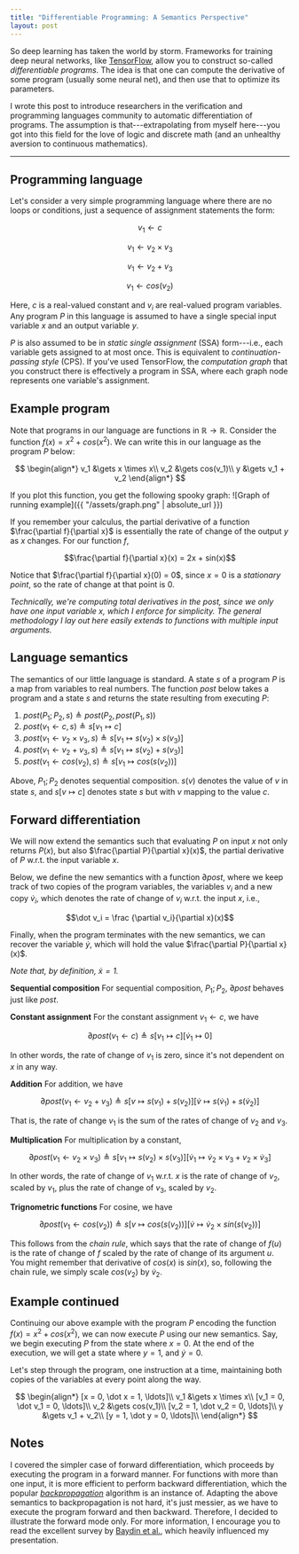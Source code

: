 ```yaml
---
title: "Differentiable Programming: A Semantics Perspective"
layout: post
---
```



So deep learning has taken the world by storm.
Frameworks for training deep neural networks, like [TensorFlow](https://www.tensorflow.org/), allow you to construct so-called *differentiable programs*.
The idea is that one can compute the derivative of some program (usually some neural net), and then use that to optimize its parameters.

I wrote this post to introduce researchers in the verification and programming languages community to automatic differentiation of programs.
The assumption is that---extrapolating from myself here---you got into this field for the love of logic and discrete math (and an unhealthy aversion to continuous mathematics).

---

## Programming language
Let's consider a very simple programming language where there are no loops or conditions, just a sequence of assignment statements the form:

$$v_1 \gets c$$

$$v_1 \gets v_2 \times v_3$$

$$v_1 \gets v_2 + v_3$$

$$v_1 \gets cos(v_2)$$

Here, $c$ is a real-valued constant and $v_i$ are real-valued program variables.
Any program $P$ in this language is assumed to have a single special input variable $x$ and an output variable $y$.

$P$ is also assumed to be in *static single assignment* (SSA) form---i.e., each variable gets assigned to at most once.
This is equivalent to *continuation-passing style* (CPS). If you've used TensorFlow, the *computation graph* that you construct there is effectively a program in SSA, where each graph node represents one variable's assignment.

## Example program
Note that programs in our language are functions in $\mathbb{R} \to \mathbb{R}$.
Consider the function $f(x) = x^2 + cos(x^2)$.
We can write this in our language as the program $P$ below:

$$
\begin{align*}
v_1 &\gets x \times x\\
v_2 &\gets cos(v_1)\\
y &\gets v_1 + v_2
\end{align*}
$$

If you plot this function, you get the following spooky graph:
![Graph of running example]({{ "/assets/graph.png" | absolute_url }})

If you remember your calculus, the partial derivative of a function $\frac{\partial f}{\partial x}$ is essentially the rate of change of the output $y$ as $x$ changes.
For our function $f$,

$$\frac{\partial f}{\partial x}(x) = 2x + sin(x)$$

Notice that  $\frac{\partial f}{\partial x}(0) = 0$,
since  $x = 0$ is a *stationary point*, so the rate of change at that point is 0.

*Technically, we're computing total derivatives in the post, since we only have one input variable $x$, which I enforce for simplicity. The general methodology I lay out here easily extends to functions with multiple input arguments.*

## Language semantics
The semantics of our little language is standard.
A state $s$ of a program $P$ is a map from variables
to real numbers.
The function $\textit{post}$ below takes a program and a state $s$ and returns the state resulting from executing $P$:

1. $\textit{post}(P_1;P_2, s) \triangleq \textit{post}(P_2,\textit{post}(P_1,s))$
2. $\textit{post}(v_1 \gets c, s) \triangleq s[v_1 \mapsto c]$
3. $\textit{post}(v_1 \gets v_2 \times v_3, s) \triangleq s[v_1 \mapsto s(v_2) \times s(v_3)]$
3. $\textit{post}(v_1 \gets v_2 + v_3, s) \triangleq s[v_1 \mapsto s(v_2) + s(v_3)]$
4. $\textit{post}(v_1 \gets cos(v_2), s) \triangleq s[v_1 \mapsto cos(s(v_2))]$

Above, $P_1;P_2$ denotes sequential composition.
$s(v)$ denotes the value of $v$ in state $s$, and $s[v \mapsto c]$ denotes state $s$ but with $v$ mapping to the value $c$.





## Forward differentiation


We will now extend the semantics such that evaluating $P$ on input $x$ not only returns $P(x)$, but also $\frac{\partial P}{\partial x}(x)$, the partial derivative of $P$ w.r.t. the input variable $x$.


Below, we define the new semantics with a function $\partial\textit{post}$, where we keep track of two copies of the program variables, the variables $v_i$ and a new copy $\dot v_i$, which denotes the rate of change of $v_i$ w.r.t. the input $x$, i.e.,

$$\dot v_i = \frac {\partial v_i}{\partial x}(x)$$

Finally, when the program terminates with the new semantics, we can recover the variable $\dot y$, which will hold the value $\frac{\partial P}{\partial x}(x)$.

*Note that, by definition, $\dot x = 1$.*

**Sequential composition** For sequential composition, $P_1;P_2$, $\partial\textit{post}$ behaves just like $\textit{post}$.

**Constant assignment** For the constant assignment $v_1 \gets c$,
we have

$$\partial\textit{post}(v_1 \gets c) \triangleq s[v_1 \mapsto c][ \dot v_1 \mapsto 0]$$

In other words, the rate of change of $v_1$ is zero, since it's not dependent on $x$ in any way.

**Addition** For addition, we have

$$\partial\textit{post}(v_1 \gets v_2 + v_3) \triangleq s[v \mapsto s(v_1) + s(v_2)][ \dot v \mapsto s(\dot v_1) + s(\dot v_2)]$$

That is, the rate of change $v_1$ is the sum of the rates of change of $v_2$ and $v_3$.

**Multiplication** For multiplication by a constant,

$$\partial\textit{post}(v_1 \gets v_2 \times v_3) \triangleq s[v_1 \mapsto s(v_2) \times s(v_3)][\dot v_1 \mapsto \dot v_2 \times v_3 + v_2 \times \dot v_3]$$

In other words, the rate of change of $v_1$ w.r.t. $x$ is the rate of change of $v_2$, scaled by $v_1$, plus the rate of change of $v_3$, scaled by $v_2$.



**Trignometric functions** For cosine, we have

$$\partial\textit{post}(v_1 \gets cos(v_2)) \triangleq s[v \mapsto cos(s(v_2))] [\dot v \mapsto \dot v_2 \times sin(s(v_2))]$$

This follows from the *chain rule*, which says that the rate of change of $f(u)$ is the rate of change of $f$ scaled by the rate of change of its argument $u$.
You might remember that derivative of $cos(x)$ is $sin(x)$, so, following the chain rule, we simply scale $cos(v_2)$ by $\dot v_2$.

## Example continued

Continuing our above example with the program $P$ encoding the function $f(x) = x^2 + cos(x^2)$,
we can now execute $P$ using our new semantics.
Say, we begin executing $P$ from the state where $x = 0$.
At the end of the execution, we will get a state
where $y = 1$, and $\dot y = 0$.

Let's step through the program, one instruction at a time, maintaining both copies of the variables at every point along the way.

$$
\begin{align*}
[x = 0, \dot x = 1, \ldots]\\
v_1 &\gets x \times x\\
[v_1 = 0, \dot v_1 = 0, \ldots]\\
v_2 &\gets cos(v_1)\\
[v_2 = 1, \dot v_2 = 0, \ldots]\\
y &\gets v_1 + v_2\\
[y = 1, \dot y = 0, \ldots]\\
\end{align*}
$$



## Notes

I covered the simpler case of forward differentiation, which proceeds by executing the program in a forward manner. For functions with more than one input, it is more efficient to perform backward differentiation, which the popular *[backpropagation](https://en.wikipedia.org/wiki/Backpropagation)* algorithm is an instance of. Adapting the above semantics to backpropagation is not hard, it's just messier, as we have to execute the program forward and then backward. Therefore, I decided to illustrate the forward mode only. For more information, I encourage you to read the excellent survey by [Baydin et al.](https://arxiv.org/abs/1502.05767), which heavily influenced my presentation.
